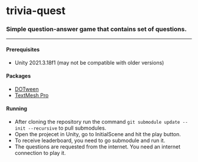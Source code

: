 # trivia-quest
### Simple question-answer game that contains set of questions.
----

#### Prerequisites
- Unity 2021.3.18f1 (may not be compatible with older versions)

#### Packages
- [DOTween](https://github.com/Demigiant/dotween)
- [TextMesh Pro](https://docs.unity3d.com/Manual/com.unity.textmeshpro.html)

#### Running
- After cloning the repository run the command `git submodule update --init --recursive` to pull submodules.
- Open the projecet in Unity, go to InitialScene and hit the play button.
- To receive leaderboard, you need to go submodule and run it.
- The questions are requested from the internet. You need an internet connection to play it.
